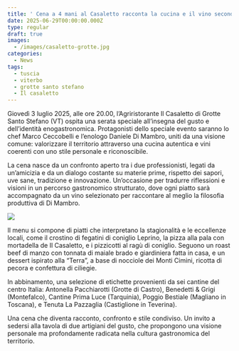 ```yaml
---
title: ' Cena a 4 mani al Casaletto racconta la cucina e il vino secondo Marco Ceccobelli e Daniele Di Mambro'
date: 2025-06-29T00:00:00.000Z
type: regular
draft: true
images:
  - /images/casaletto-grotte.jpg
categories:
  - News
tags:
  - tuscia
  - viterbo
  - grotte santo stefano
  - Il casaletto
---
```


Giovedì 3 luglio 2025, alle ore 20.00, l’Agriristorante Il Casaletto di Grotte Santo Stefano (VT) ospita una serata speciale all’insegna del gusto e dell’identità enogastronomica. Protagonisti dello speciale evento saranno lo chef Marco Ceccobelli e l’enologo Daniele Di Mambro, uniti da una visione comune: valorizzare il territorio attraverso una cucina autentica e vini coerenti con uno stile personale e riconoscibile.

La cena nasce da un confronto aperto tra i due professionisti, legati da un’amicizia e da un dialogo costante su materie prime, rispetto dei sapori, uve sane, tradizione e innovazione. Un’occasione per tradurre riflessioni e visioni in un percorso gastronomico strutturato, dove ogni piatto sarà accompagnato da un vino selezionato per raccontare al meglio la filosofia produttiva di Di Mambro.

![](/images/locandina-casaletto-grotte.jpeg)

Il menu si compone di piatti che interpretano la stagionalità e le eccellenze locali, come il crostino di fegatini di coniglio Leprino, la pizza alla pala con mortadella de Il Casaletto, e i pizzicotti al ragù di coniglio. Seguono un roast beef di manzo con tonnata di maiale brado e giardiniera fatta in casa, e un dessert ispirato alla “Terra”, a base di nocciole dei Monti Cimini, ricotta di pecora e confettura di ciliegie.

In abbinamento, una selezione di etichette provenienti da sei cantine del centro Italia: Antonella Pacchiarotti (Grotte di Castro), Benedetti & Grigi (Montefalco), Cantine Prima Luce (Tarquinia), Poggio Bestiale (Magliano in Toscana), e Tenuta La Pazzaglia (Castiglione in Teverina).

Una cena che diventa racconto, confronto e stile condiviso. Un invito a sedersi alla tavola di due artigiani del gusto, che propongono una visione personale ma profondamente radicata nella cultura gastronomica del territorio.
